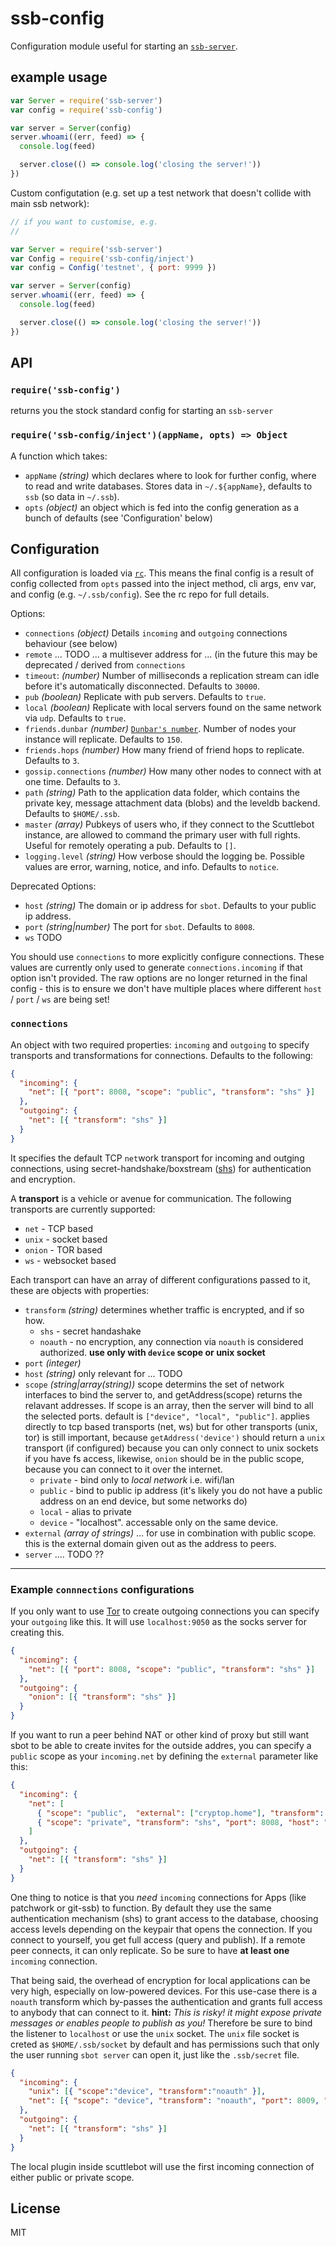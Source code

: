 # ssb-config

Configuration module useful for starting an [`ssb-server`](https://github.com/ssbc/ssb-server).

## example usage

``` js
var Server = require('ssb-server')
var config = require('ssb-config')

var server = Server(config)
server.whoami((err, feed) => {
  console.log(feed)

  server.close(() => console.log('closing the server!'))
})
```

Custom configutation (e.g. set up a test network that doesn't collide with main ssb network):
```js
// if you want to customise, e.g. 
// 

var Server = require('ssb-server')
var Config = require('ssb-config/inject')
var config = Config('testnet', { port: 9999 })

var server = Server(config)
server.whoami((err, feed) => {
  console.log(feed)

  server.close(() => console.log('closing the server!'))
})
```

## API

### `require('ssb-config')`

returns you the stock standard config for starting an `ssb-server`

### `require('ssb-config/inject')(appName, opts) => Object`

A function which takes:
- `appName` *(string)* which declares where to look for further config, where to read and write databases. Stores data in `~/.${appName}`, defaults to `ssb` (so data in `~/.ssb`).
- `opts` *(object)* an object which is fed into the config generation as a bunch of defaults (see 'Configuration' below)

## Configuration

All configuration is loaded via [`rc`](https://github.com/dominictarr/rc). This means the final config is a result of config collected from `opts` passed into the inject method, cli args, env var, and config (e.g. `~/.ssb/config`). See the rc repo for full details.

Options:
* `connections` *(object)* Details `incoming` and `outgoing` connections behaviour (see below)
* `remote` ... TODO ... a multisever address for ... (in the future this may be deprecated / derived from `connections`
* `timeout`: *(number)* Number of milliseconds a replication stream can idle before it's automatically disconnected. Defaults to `30000`.
* `pub` *(boolean)* Replicate with pub servers. Defaults to `true`.
* `local` *(boolean)* Replicate with local servers found on the same network via `udp`. Defaults to `true`.
* `friends.dunbar` *(number)* [`Dunbar's number`](https://en.wikipedia.org/wiki/Dunbar%27s_number). Number of nodes your instance will replicate. Defaults to `150`.
* `friends.hops` *(number)* How many friend of friend hops to replicate. Defaults to `3`.
* `gossip.connections` *(number)* How many other nodes to connect with at one time. Defaults to `3`.
* `path` *(string)* Path to the application data folder, which contains the private key, message attachment data (blobs) and the leveldb backend. Defaults to `$HOME/.ssb`.
* `master` *(array)* Pubkeys of users who, if they connect to the Scuttlebot instance, are allowed to command the primary user with full rights. Useful for remotely operating a pub. Defaults to `[]`.
* `logging.level` *(string)* How verbose should the logging be. Possible values are error, warning, notice, and info. Defaults to `notice`.

Deprecated Options:
* `host` *(string)* The domain or ip address for `sbot`. Defaults to your public ip address.
* `port` *(string|number)* The port for `sbot`. Defaults to `8008`.
* `ws` TODO

You should use `connections` to more explicitly configure connections.
These values are currently only used to generate `connections.incoming` if that option isn't provided. The raw options are no longer returned in the final config - this is to ensure we don't have multiple places where different `host` / `port` / `ws` are being set!

### `connections`

An object with two required properties: `incoming` and `outgoing` to specify transports and transformations for connections.
Defaults to the following:
```json
{
  "incoming": {
    "net": [{ "port": 8008, "scope": "public", "transform": "shs" }]
  },
  "outgoing": {
    "net": [{ "transform": "shs" }]
  }
}
```

It specifies the default TCP `net`work transport for incoming and outging connections, using secret-handshake/boxstream ([shs](https://github.com/auditdrivencrypto/secret-handshake)) for authentication and encryption.

A **transport** is a vehicle or avenue for communication. The following transports are currently supported:
- `net` - TCP based
- `unix` - socket based
- `onion` - TOR based
- `ws` - websocket based

Each transport can have an array of different configurations passed to it, these are objects with properties:
- `transform` *(string)* determines whether traffic is encrypted, and if so how.
  - `shs` - secret handashake
  - `noauth` - no encryption, any connection via `noauth` is considered authorized. **use only with `device` scope or unix socket**
- `port` *(integer)*
- `host` *(string)* only relevant for ... TODO
- `scope` *(string|array(string))* scope determins the set of network interfaces to bind the server to, and getAddress(scope) returns the relavant addresses. If scope is an array, then the server will bind to all the selected ports. default is `["device", "local", "public"]`.
  applies directly to tcp based transports (net, ws) but for other transports (unix, tor) is still important,
because `getAddress('device')` should return a `unix`  transport (if configured) because you can only connect to unix sockets if you have fs access,
likewise, `onion` should be in the public scope, because you can connect to it over the internet.
  - `private` - bind only to _local network_ i.e. wifi/lan
  - `public` - bind to public ip address (it's likely you do not have a public address on an end device, but some networks do)
  - `local` - alias to private
  - `device` - "localhost". accessable only on the same device.
- `external` *(array of strings)* ... for use in combination with public scope. this is the external domain given out as the address to peers.
- `server` .... TODO ??

---

### Example `connnections` configurations

If you only want to use [Tor](https://torproject.org) to create outgoing connections you can specify your `outgoing` like this. It will use `localhost:9050` as the socks server for creating this.

```json
{
  "incoming": {
    "net": [{ "port": 8008, "scope": "public", "transform": "shs" }]
  },
  "outgoing": {
    "onion": [{ "transform": "shs" }]
  }
}
```

If you want to run a peer behind NAT or other kind of proxy but still want sbot to be able to create invites for the outside addres, you can specify a `public` scope as your `incoming.net` by defining the `external` parameter like this:

```json
{ 
  "incoming": {
    "net": [
      { "scope": "public",  "external": ["cryptop.home"], "transform": "shs", "port": 8008 },
      { "scope": "private", "transform": "shs", "port": 8008, "host": "internal1.con.taine.rs" },
    ]
  },
  "outgoing": {
    "net": [{ "transform": "shs" }]
  }
}
```

One thing to notice is that you _need_ `incoming` connections for Apps (like patchwork or git-ssb) to function. By default they use the same authentication mechanism (shs) to grant access to the database, choosing access levels depending on the keypair that opens the connection. If you connect to yourself, you get full access (query and publish). If a remote peer connects, it can only replicate. So be sure to have **at least one** `incoming` connection.

That being said, the overhead of encryption for local applications can be very high, especially on low-powered devices. For this use-case there is a `noauth` transform which by-passes the authentication and grants full access to anybody that can connect to it. **hint:** *This is risky! it might expose private messages or enables people to publish as you!* Therefore be sure to bind the listener to `localhost` or use the `unix` socket. The `unix` file socket is creted as `$HOME/.ssb/socket` by default and has permissions such that only the user running `sbot server` can open it, just like the `.ssb/secret` file.

```json
{ 
  "incoming": {
    "unix": [{ "scope":"device", "transform":"noauth" }],
    "net": [{ "scope": "device", "transform": "noauth", "port": 8009, "host": "localhost" }]
  },
  "outgoing": {
    "net": [{ "transform": "shs" }]
  }
}
```

The local plugin inside scuttlebot will use the first incoming connection of either public or private scope. 

## License

MIT
